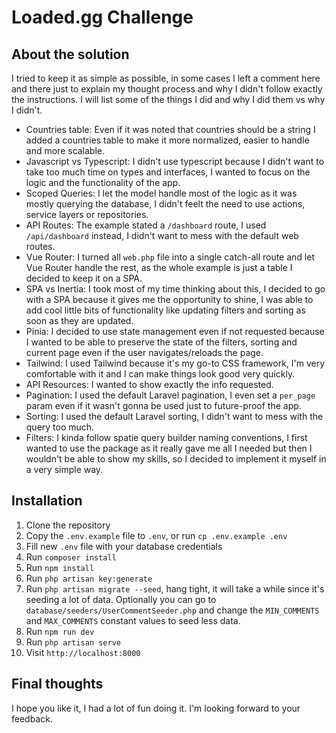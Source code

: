 # Loaded.gg Challenge

## About the solution

I tried to keep it as simple as possible, in some cases I left a comment here and there just to explain my thought process and why I didn't follow exactly the instructions. I will list some of the things I did and why I did them vs why I didn't.

-   Countries table: Even if it was noted that countries should be a string I added a countries table to make it more normalized, easier to handle and more scalable.
-   Javascript vs Typescript: I didn't use typescript because I didn't want to take too much time on types and interfaces, I wanted to focus on the logic and the functionality of the app.
-   Scoped Queries: I let the model handle most of the logic as it was mostly querying the database, I didn't feelt the need to use actions, service layers or repositories.
-   API Routes: The example stated a `/dashboard` route, I used `/api/dashboard` instead, I didn't want to mess with the default web routes.
-   Vue Router: I turned all `web.php` file into a single catch-all route and let Vue Router handle the rest, as the whole example is just a table I decided to keep it on a SPA.
-   SPA vs Inertia: I took most of my time thinking about this, I decided to go with a SPA because it gives me the opportunity to shine, I was able to add cool little bits of functionality like updating filters and sorting as soon as they are updated.
-   Pinia: I decided to use state management even if not requested because I wanted to be able to preserve the state of the filters, sorting and current page even if the user navigates/reloads the page.
-   Tailwind: I used Tailwind because it's my go-to CSS framework, I'm very comfortable with it and I can make things look good very quickly.
-   API Resources: I wanted to show exactly the info requested.
-   Pagination: I used the default Laravel pagination, I even set a `per_page` param even if it wasn't gonna be used just to future-proof the app.
-   Sorting: I used the default Laravel sorting, I didn't want to mess with the query too much.
-   Filters: I kinda follow spatie query builder naming conventions, I first wanted to use the package as it really gave me all I needed but then I wouldn't be able to show my skills, so I decided to implement it myself in a very simple way.

## Installation

1. Clone the repository
2. Copy the `.env.example` file to `.env`, or run `cp .env.example .env`
3. Fill new `.env` file with your database credentials
4. Run `composer install`
5. Run `npm install`
6. Run `php artisan key:generate`
7. Run `php artisan migrate --seed`, hang tight, it will take a while since it's seeding a lot of data. Optionally you can go to `database/seeders/UserCommentSeeder.php` and change the `MIN_COMMENTS` and `MAX_COMMENTS` constant values to seed less data.
8. Run `npm run dev`
9. Run `php artisan serve`
10. Visit `http://localhost:8000`

## Final thoughts

I hope you like it, I had a lot of fun doing it. I'm looking forward to your feedback.
